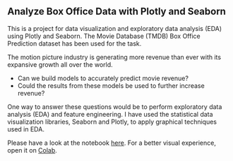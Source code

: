 ## Analyze Box Office Data with Plotly and Seaborn

This is a project for data visualization and exploratory data analysis (EDA) using Plotly and Seaborn. The Movie Database (TMDB) Box Office Prediction dataset has been used for the task.  

The motion picture industry is generating more revenue than ever with its expansive growth all over the world.  
- Can we build models to accurately predict movie revenue? 
- Could the results from these models be used to further increase revenue?   

One way to answer these questions would be to perform exploratory data analysis (EDA)  and feature engineering. I have used the statistical data visualization libraries, Seaborn and Plotly, to apply graphical techniques used in EDA.

Please have a look at the notebook [here](analyze-boxoffice-data.ipynb). For a better visual experience, open it on [Colab](https://drive.google.com/file/d/1Vj4iiSeLFcVRzsiDmRvm9VnFkz1Y1zjJ/view?usp=sharing).